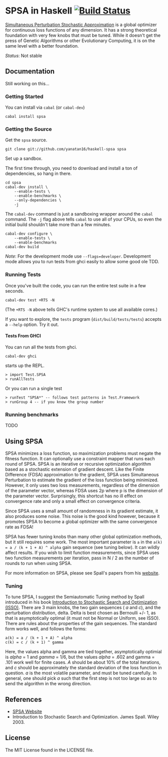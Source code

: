 # SPSA in Haskell [![Build Status][1]][2]

[Simultaneous Perturbation Stochastic Approximation](http://jhuapl.edu/SPSA) is a global optimizer for continuous loss functions of any dimension. It has a strong theoretical foundation with very few knobs that must be tuned. While it doesn't get the press of Genetic Algorithms or other Evolutionary Computing, it is on the same level with a better foundation.

_Status_: Not stable

## Documentation

Still working on this...

### Getting Started

You can install via `cabal` (or `cabal-dev`)

```
cabal install spsa
```

### Getting the Source

Get the `spsa` source.

    git clone git://github.com/yanatan16/haskell-spsa spsa

Set up a sandbox.

The first time through, you need to download and install a ton of
dependencies, so hang in there.

    cd spsa
    cabal-dev install \
        --enable-tests \
        --enable-benchmarks \
        --only-dependencies \
        -j

The `cabal-dev` command is just a sandboxing wrapper around the
`cabal` command.  The `-j` flag above tells `cabal` to use all of your
CPUs, so even the initial build shouldn't take more than a few
minutes.

    cabal-dev configure \
        --enable-tests \
        --enable-benchmarks
    cabal-dev build

_Note_: For the development mode use `--flags=developer`. Development mode allows you to run tests from ghci easily to allow some good ole TDD.

### Running Tests

Once you've built the code, you can run the entire test suite in a few
seconds.

    cabal-dev test +RTS -N

(The `+RTS -N` above tells GHC's runtime system to use all available
cores.)

If you want to explore, the `tests` program (`dist/build/tests/tests`) accepts a `--help`
option. Try it out.


#### Tests From GHCI

You can run all the tests from ghci.

```
cabal-dev ghci
```

starts up the REPL.

```
> import Test.SPSA
> runAllTests
```

Or you can run a single test

```
> runTest "SPSA*" -- follows test patterns in Test.Framework
> runGroup 4 -- if you know the group number
```

### Running benchmarks

TODO

## Using SPSA

SPSA minimizes a loss function, so maximization problems must negate the fitness function. It can optionally use a constraint mapper that runs each round of SPSA. SPSA is an iterative or recursive optimization algorithm based as a stochastic extension of gradient descent. Like the Finite Difference (FDSA) approximation to the gradient, SPSA uses Simultaneous Perturbation to estimate the gradient of the loss function being minimized. However, it only uses two loss measurements, regardless of the dimension of the parameter vector, whereas FDSA uses 2p where p is the dimension of the parameter vector. Surprisingly, this shortcut has no ill effect on convergence rate and only a small effect on convergence criteria.

Since SPSA uses a small amount of randomness in its gradient estimate, it also produces some noise. This noise is the good kind however, because it promotes SPSA to become a global optimizer with the same convergence rate as FDSA!

SPSA has fewer tuning knobs than many other global optimization methods, but it still requires some work. The most important parameter is `a` in the `a(k) = a / (k + 1 + A) ^ alpha` gain sequence (see tuning below). It can wildly affect results. If you wish to limit function measurements, since SPSA uses two function measurements per iteration, pass in N / 2 as the number of rounds to run when using SPSA.

For more information on SPSA, please see Spall's papers from his [website](http://jhuapl.edu/SPSA).

### Tuning

To tune SPSA, I suggest the Semiautomatic Tuning method by Spall introduced in his book [Introduction to Stochastic Search and Optimization (ISSO)](http://jhuapl.edu/ISSO/).
There are 3 main knobs, the two gain sequences ( _a_ and _c_), and the perturbation distribution, delta.
Delta is best chosen as Bernoulli +/- 1, as that is asymptotically optimal (it must not be Normal or Uniform, see ISSO).
There are rules about the properties of the gain sequences. The standard form works well, and follows the forms:

```
a(k) = a / (k + 1 + A) ^ alpha
c(k) = c / (k + 1) ^ gamma
```

Here, the values alpha and gamma are tied together, asymptotically optimial is _alpha_ = 1 and _gamma_ = 1/6, but the values _alpha_ = .602 and gamma = .101 work well for finite cases.
_A_ should be about 10% of the total iterations, and _c_ should be approximately the standard deviation of the loss function in question.
_a_ is the most volatile parameter, and must be tuned carefully. In general, one should pick _a_ such that the first step is not too large so as to send the algorithm in the wrong direction.

## References

- [SPSA Website](http://jhuapl.edu/SPSA)
- Introduction to Stochastic Search and Optimization. James Spall. Wiley 2003.

## License

The MIT License found in the LICENSE file.

[1]: https://travis-ci.org/yanatan16/haskell-spsa.png?branch=master
[2]: http://travis-ci.org/yanatan16/haskell-spsa